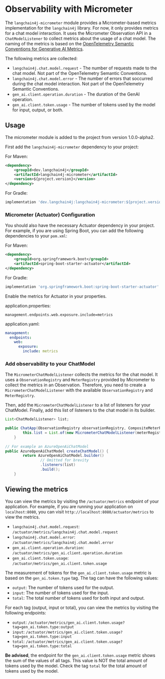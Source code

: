 # Observability with Micrometer
The `langchain4j-micrometer` module provides a Micrometer-based metrics implementation for the `langchain4j` library. For now, it only provides metrics for a chat model interaction.
It uses the Micrometer Observation API in a `ChatModelListener` to collect metrics about the usage of a chat model. The naming of the metrics is based on the [OpenTelemetry Semantic Conventions for Generative AI Metrics](https://opentelemetry.io/docs/specs/semconv/gen-ai/gen-ai-metrics/). 

The following metrics are collected:

- `langchain4j.chat.model.request` - The number of requests made to the chat model. Not part of the OpenTelemetry Semantic Conventions.
- `langchain4j.chat.model.error` - The number of errors that soccurred during the chat model interaction. Not part of the OpenTelemetry Semantic Conventions.
- `gen_ai.client.operation.duration` - The duration of the GenAI operation.
- `gen_ai.client.token.usage` - The number of tokens used by the model for input, output, or both.

## Usage
The micrometer module is added to the project from version 1.0.0-alpha2.

First add the `langchain4j-micrometer` dependency to your project:

For Maven:
```xml
<dependency>
    <groupId>dev.langchain4j</groupId>
    <artifactId>langchain4j-micrometer</artifactId>
    <version>${project.version}</version>
</dependency>
```
For Gradle:
```gradle
implementation 'dev.langchain4j:langchain4j-micrometer:${project.version}'
```

### Micrometer (Actuator) Configuration
You should also have the necessary Actuator dependency in your project. For example, if you are using Spring Boot, you can add the following dependencies to your `pom.xml`:

For Maven:
```xml
<dependency>
    <groupId>org.springframework.boot</groupId>
    <artifactId>spring-boot-starter-actuator</artifactId>
</dependency>
```
For Gradle:
```gradle
implementation 'org.springframework.boot:spring-boot-starter-actuator'
```

Enable the metrics for Actuator in your properties.

application.properties:
```properties
management.endpoints.web.exposure.include=metrics
```
application.yaml:
```yaml
management:
  endpoints:
    web:
      exposure:
        include: metrics
```

### Add observability to your ChatModel
The `MicrometerChatModelListener` collects the metrics for the chat model. It uses a `ObservationRegistry` and `MeterRegistry` provided by Micrometer to collect the metrics in an Observation.
Therefore, you need to create a `MicrometerChatModelListener` with the available `ObservationRegistry` and `MeterRegistry`.

Then, add the `MicrometerChatModelListener` to a list of listeners for your ChatModel.
Finally, add this list of listeners to the chat model in its builder.

```java
List<ChatModelListener> list;

public ChatApp(ObservationRegistry observationRegistry, CompositeMeterRegistry meterRegistry) {
        this.list = List.of(new MicrometerChatModelListener(meterRegistry, observationRegistry));
    }
    
// For example an AzureOpenAiChatModel
public AzureOpenAiChatModel createChatModel() {
        return AzureOpenAiChatModel.builder()
                // Omitted for brevity
                .listeners(list)
                .build();
    }
```

## Viewing the metrics
You can view the metrics by visiting the `/actuator/metrics` endpoint of your application. For example, if you are running your application on `localhost:8080`, you can visit `http://localhost:8080/actuator/metrics` to view the metrics.

- `langchain4j.chat.model.request`: `/actuator/metrics/langchain4j.chat.model.request`
- `langchain4j.chat.model.error`: `/actuator/metrics/langchain4j.chat.model.error`
- `gen_ai.client.operation.duration`: `/actuator/metrics/gen_ai.client.operation.duration`
- `gen_ai.client.token.usage`: `/actuator/metrics/gen_ai.client.token.usage`

The measurement of tokens for the `gen_ai.client.token.usage` metric is based on the `gen_ai.token.type` tag. The tag can have the following values:
- `output`: The number of tokens used for the output.
- `input`: The number of tokens used for the input.
- `total`: The total number of tokens used for both input and output.

For each tag (output, input or total), you can view the metrics by visiting the following endpoints:
- `output`: `/actuator/metrics/gen_ai.client.token.usage?tag=gen_ai.token.type:output`
- `input`: `/actuator/metrics/gen_ai.client.token.usage?tag=gen_ai.token.type:input`
- `total`: `/actuator/metrics/gen_ai.client.token.usage?tag=gen_ai.token.type:total`

**Be advised**, the endpoint for the `gen_ai.client.token.usage` metric shows the sum of the values of all tags. This value is NOT the total amount of tokens used by the model. Check the tag `total` for the total amount of tokens used by the model. 
